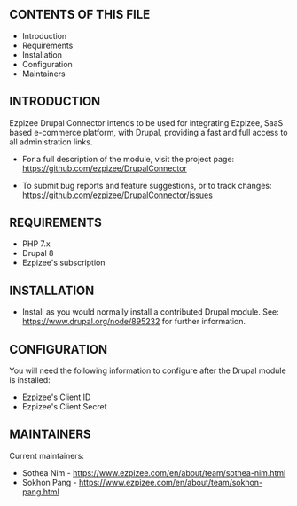 CONTENTS OF THIS FILE
---------------------

 * Introduction
 * Requirements
 * Installation
 * Configuration
 * Maintainers


INTRODUCTION
------------

Ezpizee Drupal Connector intends to be used for integrating Ezpizee, SaaS based e-commerce platform, with Drupal,
providing a fast and full access to all administration links.

 * For a full description of the module, visit the project page:
   https://github.com/ezpizee/DrupalConnector

 * To submit bug reports and feature suggestions, or to track changes:
   https://github.com/ezpizee/DrupalConnector/issues


REQUIREMENTS
------------

 * PHP 7.x
 * Drupal 8
 * Ezpizee's subscription


INSTALLATION
------------

 * Install as you would normally install a contributed Drupal module.
   See: https://www.drupal.org/node/895232 for further information.


CONFIGURATION
-------------

You will need the following information to configure after the Drupal module is installed:

 * Ezpizee's Client ID
 * Ezpizee's Client Secret


MAINTAINERS
-----------

Current maintainers:
 * Sothea Nim - https://www.ezpizee.com/en/about/team/sothea-nim.html
 * Sokhon Pang - https://www.ezpizee.com/en/about/team/sokhon-pang.html

